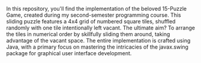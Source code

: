In this repository, you'll find the implementation of the beloved 15-Puzzle Game, created during my second-semester programming course. This sliding puzzle features a 4x4 grid of numbered square tiles, shuffled randomly with one tile intentionally left vacant. The ultimate aim? To arrange the tiles in numerical order by skillfully sliding them around, taking advantage of the vacant space. The entire implementation is crafted using Java, with a primary focus on mastering the intricacies of the javax.swing package for graphical user interface development.